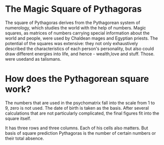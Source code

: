 # The Magic Square of Pythagoras
The square of Pythagoras derives from the Pythagorean system of numerology, which studies the world with the help of numbers.
Magic squares, as matrices of numbers carrying special information about the world and people, were used by Chaldean mages and Egyptian priests. The potential of the squares was extensive: they not only exhaustively described the characteristics of each person's personality, but also could draw different energies into life, and hence - wealth,love and stuff. Those. were usedand   as talismans.

# How does the Pythagorean square work?
The numbers that are used in the psychomatrix fall into the scale from 1 to 9, zero is not used. The date of birth is taken as the basis. After several calculations that are not particularly complicated, the final figures fit into the square itself.

It has three rows and three columns. Each of his cells also matters. But basis of square prediction  Pythagoras is the number of certain numbers or their total absence.
